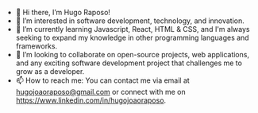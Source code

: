 - 👋 Hi there, I’m Hugo Raposo!
- 👀 I’m interested in software development, technology, and innovation.
- 🌱 I’m currently learning Javascript, React, HTML & CSS, and I'm always seeking to expand my knowledge in other programming languages and frameworks.
- 💞️ I’m looking to collaborate on open-source projects, web applications, and any exciting software development project that challenges me to grow as a developer.
- 📫 How to reach me: You can contact me via email at hugojoaoraposo@gmail.com or connect with me on https://www.linkedin.com/in/hugojoaoraposo.

<!---
hugojoaoraposo/hugojoaoraposo is a ✨ special ✨ repository because its `README.md` (this file) appears on your GitHub profile.
You can click the Preview link to take a look at your changes.
--->
